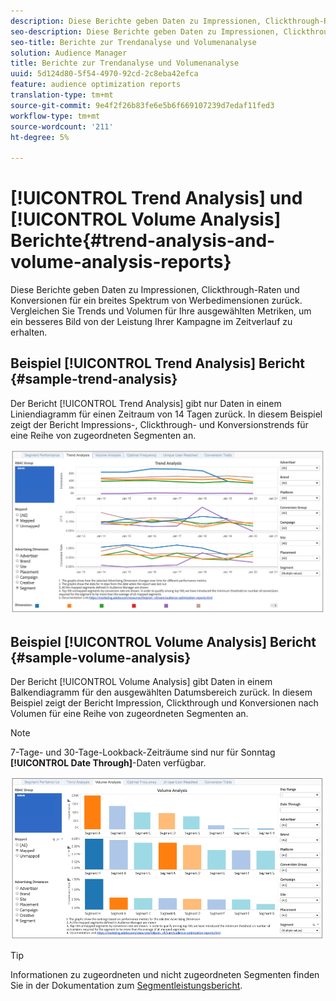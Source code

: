 ```yaml
---
description: Diese Berichte geben Daten zu Impressionen, Clickthrough-Raten und Konversionen für ein breites Spektrum von Werbedimensionen zurück. Vergleichen Sie Trends und Volumen für Ihre ausgewählten Metriken, um ein besseres Bild von der Leistung Ihrer Kampagne im Zeitverlauf zu erhalten.
seo-description: Diese Berichte geben Daten zu Impressionen, Clickthrough-Raten und Konversionen für ein breites Spektrum von Werbedimensionen zurück. Vergleichen Sie Trends und Volumen für Ihre ausgewählten Metriken, um ein besseres Bild von der Leistung Ihrer Kampagne im Zeitverlauf zu erhalten.
seo-title: Berichte zur Trendanalyse und Volumenanalyse
solution: Audience Manager
title: Berichte zur Trendanalyse und Volumenanalyse
uuid: 5d124d80-5f54-4970-92cd-2c8eba42efca
feature: audience optimization reports
translation-type: tm+mt
source-git-commit: 9e4f2f26b83fe6e5b6f669107239d7edaf11fed3
workflow-type: tm+mt
source-wordcount: '211'
ht-degree: 5%

---
```



# [!UICONTROL Trend Analysis] und  [!UICONTROL Volume Analysis] Berichte{#trend-analysis-and-volume-analysis-reports}

Diese Berichte geben Daten zu Impressionen, Clickthrough-Raten und Konversionen für ein breites Spektrum von Werbedimensionen zurück. Vergleichen Sie Trends und Volumen für Ihre ausgewählten Metriken, um ein besseres Bild von der Leistung Ihrer Kampagne im Zeitverlauf zu erhalten.

## Beispiel [!UICONTROL Trend Analysis] Bericht {#sample-trend-analysis}

Der Bericht [!UICONTROL Trend Analysis] gibt nur Daten in einem Liniendiagramm für einen Zeitraum von 14 Tagen zurück. In diesem Beispiel zeigt der Bericht Impressions-, Clickthrough- und Konversionstrends für eine Reihe von zugeordneten Segmenten an.

![](assets/trend-analysis.png)

## Beispiel [!UICONTROL Volume Analysis] Bericht {#sample-volume-analysis}

Der Bericht [!UICONTROL Volume Analysis] gibt Daten in einem Balkendiagramm für den ausgewählten Datumsbereich zurück. In diesem Beispiel zeigt der Bericht Impression, Clickthrough und Konversionen nach Volumen für eine Reihe von zugeordneten Segmenten an.

>[!NOTE]
>
>7-Tage- und 30-Tage-Lookback-Zeiträume sind nur für Sonntag **[!UICONTROL Date Through]**-Daten verfügbar.

![](assets/volume-analysis.png)

>[!TIP]
>
>Informationen zu zugeordneten und nicht zugeordneten Segmenten finden Sie in der Dokumentation zum [Segmentleistungsbericht](../../../reporting/audience-optimization-reports/aor-advertisers/segment-performance.md).

